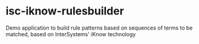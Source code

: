 # isc-iknow-rulesbuilder
Demo application to build rule patterns based on sequences of terms to be matched, based on InterSystems' iKnow technology

